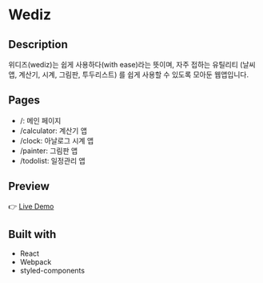 # Wediz

## Description

위디즈(wediz)는 쉽게 사용하다(with ease)라는 뜻이며, 자주 접하는 유틸리티 (날씨앱, 계산기, 시계, 그림판, 투두리스트) 를 쉽게 사용할 수 있도록 모아둔 웹앱입니다.

## Pages

- /: 메인 페이지
- /calculator: 계산기 앱
- /clock: 아날로그 시계 앱
- /painter: 그림판 앱
- /todolist: 일정관리 앱

## Preview

👉 [Live Demo](https://wediz.netlify.app/)

## Built with

- React
- Webpack
- styled-components
